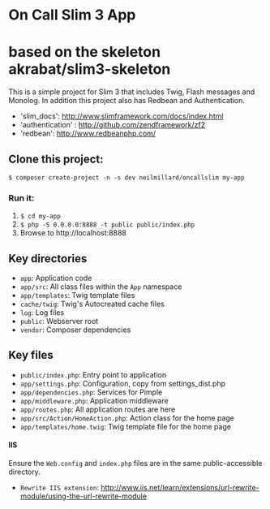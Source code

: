 # On Call Slim 3 App
# based on the skeleton akrabat/slim3-skeleton

This is a simple project for Slim 3 that includes Twig, Flash messages and Monolog. In addition this project
also has Redbean and Authentication.
* 'slim_docs': http://www.slimframework.com/docs/index.html
* 'authentication' : http://github.com/zendframework/zf2
* 'redbean': http://www.redbeanphp.com/

## Clone this project:

    $ composer create-project -n -s dev neilmillard/oncallslim my-app

### Run it:

1. `$ cd my-app`
2. `$ php -S 0.0.0.0:8888 -t public public/index.php`
3. Browse to http://localhost:8888

## Key directories

* `app`: Application code
* `app/src`: All class files within the `App` namespace
* `app/templates`: Twig template files
* `cache/twig`: Twig's Autocreated cache files
* `log`: Log files
* `public`: Webserver root
* `vendor`: Composer dependencies

## Key files

* `public/index.php`: Entry point to application
* `app/settings.php`: Configuration, copy from settings_dist.php
* `app/dependencies.php`: Services for Pimple
* `app/middleware.php`: Application middleware
* `app/routes.php`: All application routes are here
* `app/src/Action/HomeAction.php`: Action class for the home page
* `app/templates/home.twig`: Twig template file for the home page

#### IIS

Ensure the `Web.config` and `index.php` files are in the same public-accessible directory.
* `Rewrite IIS extension`: http://www.iis.net/learn/extensions/url-rewrite-module/using-the-url-rewrite-module
